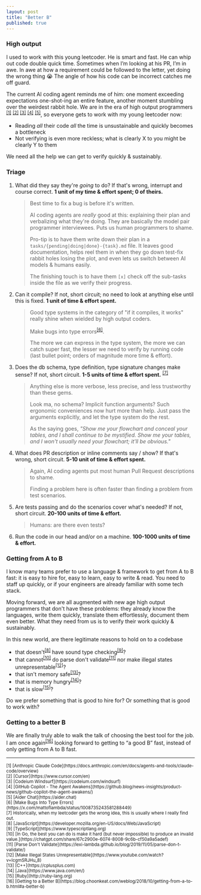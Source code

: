 ```yaml
---
layout: post
title: "Better B"
published: true
---
```


### High output

I used to work with this young leetcoder. He is smart and fast. He can whip out code double quick time. Sometimes when I’m looking at his PR, I’m in awe. In awe at how a requirement could be followed to the letter, yet doing the wrong thing 😭 The angle of how his code can be incorrect catches me off guard.

The current AI coding agent reminds me of him: one moment exceeding expectations one-shot-ing an entire feature, another moment stumbling over the weirdest rabbit hole. We are in the era of high output programmers <sup>[[1]](#footnote1)</sup> <sup>[[2]](#footnote2)</sup> <sup>[[3]](#footnote3)</sup> <sup>[[4]](#footnote4)</sup> <sup>[[5]](#footnote5)</sup>, so everyone gets to work with my young leetcoder now:

- Reading _all_ their code _all_ the time is unsustainable and quickly becomes a bottleneck
- Not verifying is even more reckless; what is clearly X to you might be clearly Y to them

We need all the help we can get to verify quickly & sustainably.

### Triage

1. What did they say they're _going_ to do? If that's wrong, interrupt and course correct. **1 unit of my time & effort spent; 0 of theirs.**

    > Best time to fix a bug is before it's written.
    >
    > AI coding agents are _really_ good at this: explaining their plan and verbalizing what they're doing. They are basically the model pair programmer interviewees. Puts us human programmers to shame.
    >
    > Pro-tip is to have them write down their plan in a `tasks/{pending|doing|done}-{task}.md` file. It leaves good documentation, helps reel them in when they go down test-fix rabbit holes losing the plot, and even lets us switch between AI models & humans easily.
    >
    > The finishing touch is to have them `[x]` check off the sub-tasks inside the file as we verify their progress.

1. Can it compile? If not, short circuit; no need to look at anything else until this is fixed. **1 unit of time & effort spent.**

    > Good type systems in the category of "if it compiles, it works" really shine when wielded by high output coders.
    >
    > Make bugs into type errors<sup>[[6]](#footnote6)</sup>.
    >
    > The more we can express in the type system, the more we can catch super fast, the lesser we need to verify by running code (last bullet point; orders of magnitude more time & effort).

1. Does the db schema, type definition, type signature changes make sense? If not, short circuit. **1-5 units of time & effort spent.** <sup>[[7]](#footnote7)</sup>

    > Anything else is more verbose, less precise, and less trustworthy than these gems.
    >
    > Look ma, no schema? Implicit function arguments? Such ergonomic conveniences now hurt more than help. Just pass the arguments explicitly, and let the type system do the rest.
    >
    > As the saying goes, _"Show me your flowchart and conceal your tables, and I shall continue to be mystified. Show me your tables, and I won't usually need your flowchart; it'll be obvious."_

1. What does PR description or inline comments say / show? If that's wrong, short circuit. **5-10 unit of time & effort spent.**

    > Again, AI coding agents put most human Pull Request descriptions to shame.
    >
    > Finding a problem here is often faster than finding a problem from test scenarios.

1. Are tests passing and do the scenarios cover what's needed? If not, short circuit. **20-100 units of time & effort.**

    > Humans: are there even tests?

6. Run the code in our head and/or on a machine. **100-1000 units of time & effort.**

### Getting from A to B

I know many teams prefer to use a language & framework to get from A to B fast: it is easy to hire for, easy to learn, easy to write & read. You need to staff up quickly, or if your engineers are already familiar with some tech stack.

Moving forward, we are all augmented with new age high output programmers that don't have these problems: they already know the languages, write them quickly, translate them effortlessly, document them even better. What they need from us is to verify their work quickly & sustainably.

In this new world, are there legitimate reasons to hold on to a codebase

- that doesn't<sup>[[8]](#footnote8)</sup> have sound type checking<sup>[[9]](#footnote9)</sup>?
- that cannot<sup>[[10]](#footnote10)</sup> do parse don't validate<sup>[[11]](#footnote11)</sup> nor make illegal states unrepresentable<sup>[[12]](#footnote12)</sup>?
- that isn't memory safe<sup>[[13]](#footnote13)</sup>?
- that is memory hungry<sup>[[14]](#footnote14)</sup>?
- that is slow<sup>[[15]](#footnote15)</sup>?

Do we prefer something that is good to hire for? Or something that is good to work with?

### Getting to a better B

We are finally truly able to walk the talk of choosing the best tool for the job. I am once again<sup>[[16]](#footnote16)</sup> looking forward to getting to “a good B” fast, instead of only getting from A to B fast.

---

<sub>
<a name="footnote1">[1]</a> [Anthropic Claude Code](https://docs.anthropic.com/en/docs/agents-and-tools/claude-code/overview)
<br>
<a name="footnote2">[2]</a> [Cursor](https://www.cursor.com/en)
<br>
<a name="footnote3">[3]</a> [Codeium Windsurf](https://codeium.com/windsurf)
<br>
<a name="footnote4">[4]</a> [GitHub Copilot - The Agent Awakens](https://github.blog/news-insights/product-news/github-copilot-the-agent-awakens/)
<br>
<a name="footnote5">[5]</a> [Aider Chat](https://aider.chat)
<br>
<a name="footnote6">[6]</a> [Make Bugs Into Type Errors](https://x.com/mattoflambda/status/1008735243581288449)
<br>
<a name="footnote7">[7]</a> Historically, when my leetcoder gets the wrong idea, this is usually where I really find out.
<br>
<a name="footnote8">[8]</a> [JavaScript](https://developer.mozilla.org/en-US/docs/Web/JavaScript)
<br>
<a name="footnote9">[9]</a> [TypeScript](https://www.typescriptlang.org)
<br>
<a name="footnote10">[10]</a> [In Go, the best you can do is make it hard (but never impossible) to produce an invalid value.](https://chatgpt.com/share/67c2900e-6074-8008-9c6b-cf50a9a5adef)
<br>
<a name="footnote11">[11]</a> [Parse Don't Validate](https://lexi-lambda.github.io/blog/2019/11/05/parse-don-t-validate/)
<br>
<a name="footnote12">[12]</a> [Make Illegal States Unrepresentable](https://www.youtube.com/watch?v=IcgmSRJHu_8)
<br>
<a name="footnote13">[13]</a> [C++](https://cplusplus.com)
<br>
<a name="footnote14">[14]</a> [Java](https://www.java.com/en/)
<br>
<a name="footnote15">[15]</a> [Ruby](http://ruby-lang.org)
<br>
<a name="footnote16">[16]</a> [Getting to a Better B](https://blog.choonkeat.com/weblog/2018/10/getting-from-a-to-b.html#a-better-b)
<br>
</sub>
